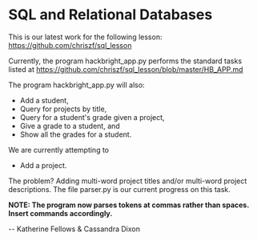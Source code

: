 SQL and Relational Databases
============================
This is our latest work for the following lesson: 
https://github.com/chriszf/sql_lesson

Currently, the program hackbright_app.py performs the standard tasks listed at https://github.com/chriszf/sql_lesson/blob/master/HB_APP.md

The program hackbright_app.py will also:

* Add a student,
* Query for projects by title,
* Query for a student's grade given a project,
* Give a grade to a student, and
* Show all the grades for a student.

We are currently attempting to

* Add a project.

The problem? Adding multi-word project titles and/or multi-word project descriptions. The file parser.py is our current progress on this task.

**NOTE: The program now parses tokens at commas rather than spaces. Insert commands accordingly.**

--
Katherine Fellows & Cassandra Dixon